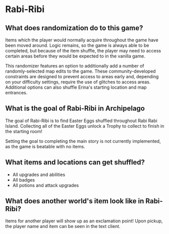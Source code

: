# Rabi-Ribi

## What does randomization do to this game?

Items which the player would normally acquire throughout the game have been moved around. Logic remains, so the game is
always able to be completed, but because of the item shuffle, the player may need to access certain areas before they
would be expected to in the vanilla game.

This randomizer features an option to additionally add a number of randomly-selected map edits to the game. These community-developed constraints are designed to prevent access to areas early and, depending on your difficulty settings, require the use of glitches to access areas. Additional options can also shuffle Erina's starting location and map entrances.

## What is the goal of Rabi-Ribi in Archipelago

The goal of Rabi-Ribi is to find Easter Eggs shuffled throughout Rabi Rabi Island. Collecting
all of the Easter Eggs unlock a Trophy to collect to finish in the starting room! 

Setting the goal to completing the main story is not currently implemented, as the game is beatable with no items.

## What items and locations can get shuffled?

- All upgrades and abilities
- All badges
- All potions and attack upgrades

## What does another world's item look like in Rabi-Ribi?

Items for another player will show up as an exclamation point!
Upon pickup, the player name and item can be seen in the text client.